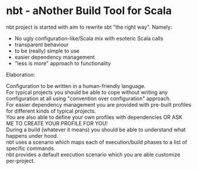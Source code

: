 # nbt - aNother Build Tool for Scala

nbt project is started with aim to rewrite sbt "the right way".
Namely:

- No ugly configuration-like/Scala mix with esoteric Scala calls
- transparent behaviour
- to be (really) simple to use
- easier dependency management
- "less is more" approach to functionality

Elaboration:

Configuration to be written in a human-friendly language.<br/>
For typical projects you should be able to cope without writing any configuration at all using "convention over configuration" approach.<br/>
For easier dependency management you are provided with pre-built profiles for different kinds of typical projects.<br/>
You are also able to define your own profiles with dependencies OR ASK ME TO CREATE YOUR PROFILE FOR YOU!<br/>
During a build (whatever it means) you should be able to understand what happens under hood.<br/>
nbt uses a scenario which maps each of execution/build phases to a list of specific commands.<br/>
nbt provides a default execution scenario which you are able customize per-project.<br/>
